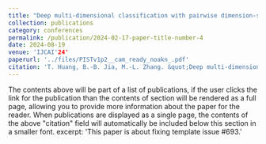 ```yaml
---
title: "Deep multi-dimensional classification with pairwise dimension-specific features"
collection: publications
category: conferences
permalink: /publication/2024-02-17-paper-title-number-4
date: 2024-08-19
venue: 'IJCAI'24'
paperurl: '../files/PISTv1p2__cam_ready_noakn_.pdf'
citation: 'T. Huang, B.-B. Jia, M.-L. Zhang. &quot;Deep multi-dimensional classification with pairwise dimension-specific features.&quot; In: <i>Proceedings of the 33rd International Joint Conference on Artificial Intelligence</i>, Jeju, South Korea, 2024, 4183-4191.'
---
```


The contents above will be part of a list of publications, if the user clicks the link for the publication than the contents of section will be rendered as a full page, allowing you to provide more information about the paper for the reader. When publications are displayed as a single page, the contents of the above "citation" field will automatically be included below this section in a smaller font.
excerpt: 'This paper is about fixing template issue #693.'
